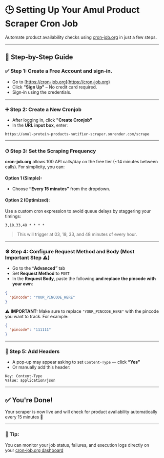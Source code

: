 # 🕒 Setting Up Your Amul Product Scraper Cron Job

Automate product availability checks using [cron-job.org](https://cron-job.org) in just a few steps.

---

## 🔧 Step-by-Step Guide

### ✅ Step 1: Create a Free Account and sign-in.

- Go to [https://cron-job.org](https://cron-job.org)
- Click **"Sign Up"** – No credit card required.
- Sign-in using the credentials.

---

### ➕ Step 2: Create a New Cronjob

- After logging in, click **"Create Cronjob"**
- In the **URL input box**, enter:

```
https://amul-protein-products-notifier-scraper.onrender.com/scrape
```

---

### ⏱ Step 3: Set the Scraping Frequency

**cron-job.org** allows 100 API calls/day on the free tier (~14 minutes between calls). For simplicity, you can:

#### Option 1 (Simple):
- Choose **“Every 15 minutes”** from the dropdown.

#### Option 2 (Optimized):
Use a custom cron expression to avoid queue delays by staggering your timings:

```
3,18,33,48 * * * *
```

> This will trigger at 03, 18, 33, and 48 minutes of every hour.

---

### ⚙️ Step 4: Configure Request Method and Body (**Most Important Step** ⚠️)

- Go to the **“Advanced”** tab
- Set **Request Method** to `POST`
- In the **Request Body**, paste the following **and replace the pincode with your own**:

```json
{
  "pincode": "YOUR_PINCODE_HERE"
}
```

⚠️ **IMPORTANT:** Make sure to replace `"YOUR_PINCODE_HERE"` with the pincode you want to track. For example:

```json
{
  "pincode": "111111"
}
```

---

### 🧾 Step 5: Add Headers

- A pop-up may appear asking to set `Content-Type` — click **“Yes”**
- Or manually add this header:

```
Key: Content-Type
Value: application/json
```

---

## ✅ You're Done!

Your scraper is now live and will check for product availability automatically every 15 minutes 🎉

---

### 📌 Tip:
You can monitor your job status, failures, and execution logs directly on your [cron-job.org dashboard](https://cron-job.org/en/dashboard/)
